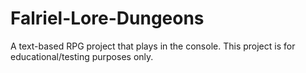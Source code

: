# Falriel-Lore-Dungeons
A text-based RPG project that plays in the console. This project is for educational/testing purposes only.
